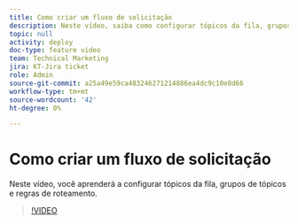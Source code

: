 ```yaml
---
title: Como criar um fluxo de solicitação
description: Neste vídeo, saiba como configurar tópicos da fila, grupos de tópicos e regras de roteamento.
topic: null
activity: deploy
doc-type: feature video
team: Technical Marketing
jira: KT-Jira ticket
role: Admin
source-git-commit: a25a49e59ca483246271214886ea4dc9c10e8d66
workflow-type: tm+mt
source-wordcount: '42'
ht-degree: 0%

---
```


# Como criar um fluxo de solicitação

Neste vídeo, você aprenderá a configurar tópicos da fila, grupos de tópicos e regras de roteamento.

>[!VIDEO](https://video.tv.adobe.com/v/335223/?quality=12&learn=on)

